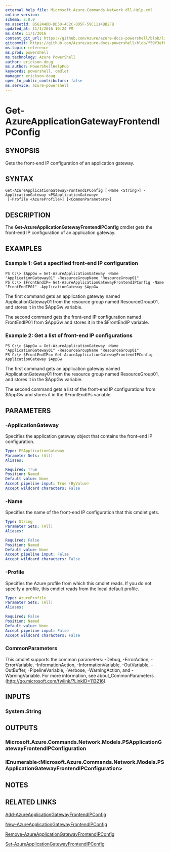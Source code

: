 ```yaml
---
external help file: Microsoft.Azure.Commands.Network.dll-Help.xml
online version: 
schema: 2.0.0
ms.assetid: B56244DD-DD50-4C2C-8D5F-59C1114BB2FB
updated_at: 11/1/2016 10:24 PM
ms.date: 11/1/2016
content_git_url: https://github.com/Azure/azure-docs-powershell/blob/live/azureps-cmdlets-docs/ResourceManager/AzureRM.Network/v0.9.8/Get-AzureApplicationGatewayFrontendIPConfig.md
gitcommit: https://github.com/Azure/azure-docs-powershell/blob/f59f3ef60bc592383812213e69fd77ba950759ed/azureps-cmdlets-docs/ResourceManager/AzureRM.Network/v0.9.8/Get-AzureApplicationGatewayFrontendIPConfig.md
ms.topic: reference
ms.prod: powershell
ms.technology: Azure PowerShell
author: erickson-doug
ms.author: PowerShellHelpPub
keywords: powershell, cmdlet
manager: erickson-doug
open_to_public_contributors: false
ms.service: azure-powershell
---
```


# Get-AzureApplicationGatewayFrontendIPConfig

## SYNOPSIS
Gets the front-end IP configuration of an application gateway.

## SYNTAX

```
Get-AzureApplicationGatewayFrontendIPConfig [-Name <String>] -ApplicationGateway <PSApplicationGateway>
 [-Profile <AzureProfile>] [<CommonParameters>]
```

## DESCRIPTION
The **Get-AzureApplicationGatewayFrontendIPConfig** cmdlet gets the front-end IP configuration of an application gateway.

## EXAMPLES

### Example 1: Get a specified front-end IP configuration
```
PS C:\> $AppGw = Get-AzureApplicationGateway -Name "ApplicationGateway01" -ResourceGroupName "ResourceGroup01"
PS C:\> $FrontEndIP= Get-AzureApplicationGatewayFrontendIPConfig -Name "FrontEndIP01" -ApplicationGateway $AppGw
```

The first command gets an application gateway named ApplicationGateway01 from the resource group named ResourceGroup01, and stores it in the $AppGw variable.

The second command gets the front-end IP configuration named FrontEndIP01 from $AppGw and stores it in the $FrontEndIP variable.

### Example 2: Get a list of front-end IP configurations
```
PS C:\> $AppGw = Get-AzureApplicationGateway -Name "ApplicationGateway01" -ResourceGroupName "ResourceGroup01"
PS C:\> $FrontEndIPs= Get-AzureApplicationGatewayFrontendIPConfig  -ApplicationGateway $AppGw
```

The first command gets an application gateway named ApplicationGateway01 from the resource group named ResourceGroup01, and stores it in the $AppGw variable.

The second command gets a list of the front-end IP configurations from $AppGw and stores it in the $FrontEndIPs variable.

## PARAMETERS

### -ApplicationGateway
Specifies the application gateway object that contains the front-end IP configuration.

```yaml
Type: PSApplicationGateway
Parameter Sets: (All)
Aliases: 

Required: True
Position: Named
Default value: None
Accept pipeline input: True (ByValue)
Accept wildcard characters: False
```

### -Name
Specifies the name of the front-end IP configuration that this cmdlet gets.

```yaml
Type: String
Parameter Sets: (All)
Aliases: 

Required: False
Position: Named
Default value: None
Accept pipeline input: False
Accept wildcard characters: False
```

### -Profile
Specifies the Azure profile from which this cmdlet reads.
If you do not specify a profile, this cmdlet reads from the local default profile.

```yaml
Type: AzureProfile
Parameter Sets: (All)
Aliases: 

Required: False
Position: Named
Default value: None
Accept pipeline input: False
Accept wildcard characters: False
```

### CommonParameters
This cmdlet supports the common parameters: -Debug, -ErrorAction, -ErrorVariable, -InformationAction, -InformationVariable, -OutVariable, -OutBuffer, -PipelineVariable, -Verbose, -WarningAction, and -WarningVariable. For more information, see about_CommonParameters (http://go.microsoft.com/fwlink/?LinkID=113216).

## INPUTS

### System.String

## OUTPUTS

### Microsoft.Azure.Commands.Network.Models.PSApplicationGatewayFrontendIPConfiguration

### IEnumerable<Microsoft.Azure.Commands.Network.Models.PSApplicationGatewayFrontendIPConfiguration>

## NOTES

## RELATED LINKS

[Add-AzureApplicationGatewayFrontendIPConfig](xref:ResourceManager/AzureRM.Network/v0.9.8/Add-AzureApplicationGatewayFrontendIPConfig.md)

[New-AzureApplicationGatewayFrontendIPConfig](xref:ResourceManager/AzureRM.Network/v0.9.8/New-AzureApplicationGatewayFrontendIPConfig.md)

[Remove-AzureApplicationGatewayFrontendIPConfig](xref:ResourceManager/AzureRM.Network/v0.9.8/Remove-AzureApplicationGatewayFrontendIPConfig.md)

[Set-AzureApplicationGatewayFrontendIPConfig](xref:ResourceManager/AzureRM.Network/v0.9.8/Set-AzureApplicationGatewayFrontendIPConfig.md)


